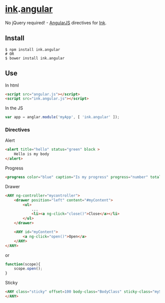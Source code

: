 # [ink](http://ink.sapo.pt).[angular](https://angularjs.org)

No jQuery required! - [AngularJS](https://angularjs.org) directives for [Ink](http://ink.sapo.pt).

## Install

```console
$ npm install ink.angular
# OR
$ bower install ink.angular
```

## Use

In html
```html
<script src="angular.js"></script>
<script src="ink.angular.js"></script>
```
In the JS
```js
var app = anglar.module('myApp', [ 'ink.angular' ]);
```

### Directives
Alert
```html
<alert title="hello" status="green" block >
	Hello is my body
</alert>
```

Progress
```html
<progress color="blue" caption="Is my progress" progress="number" total="max" />
```

Drawer
```html
<ANY ng-controller="mycontroller">
	<drawer position="left" content="#myContent">
		<ul>
			...
			<li><a ng-click="close()">Close</a></li>
		</ul>
	</drawer>

	<ANY id="myContent">
		<a ng-click="open()">Open</a>
	</ANY>
</ANY>
```
or
```js
function(scope){
	scope.open();
}
```

Sticky
```html
<ANY class="sticky" offset=100 body-class="BodyClass" sticky-class="myStickyClass" >
</ANY>
```